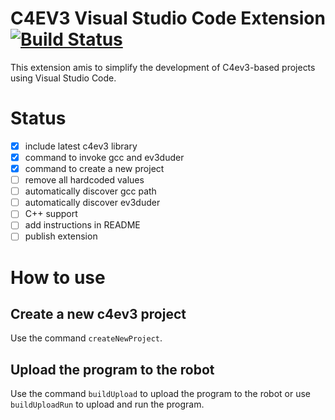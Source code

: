 # C4EV3 Visual Studio Code Extension [![Build Status](https://travis-ci.org/simonedegiacomi/c4ev3-vscode-extension.svg?branch=master)](https://travis-ci.org/simonedegiacomi/c4ev3-vscode-extension)

This extension amis to simplify the development of C4ev3-based projects using Visual Studio Code.

# Status
- [x] include latest c4ev3 library
- [x] command to invoke gcc and ev3duder
- [x] command to create a new project
- [ ] remove all hardcoded values
- [ ] automatically discover gcc path
- [ ] automatically discover ev3duder
- [ ] C++ support
- [ ] add instructions in README
- [ ] publish extension

# How to use
## Create a new c4ev3 project

Use the command `createNewProject`.

## Upload the program to the robot

Use the command `buildUpload` to upload the program to the robot or use `buildUploadRun` to upload and run the program.
